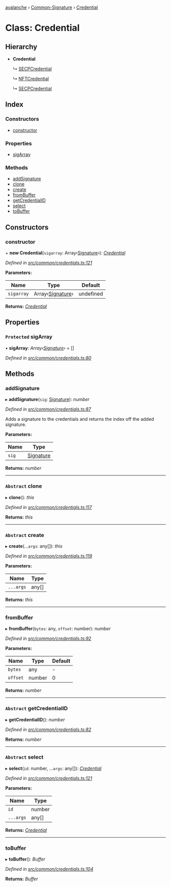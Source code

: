 [avalanche](../README.md) › [Common-Signature](../modules/common_signature.md) › [Credential](common_signature.credential.md)

# Class: Credential

## Hierarchy

* **Credential**

  ↳ [SECPCredential](api_avm_credentials.secpcredential.md)

  ↳ [NFTCredential](api_avm_credentials.nftcredential.md)

  ↳ [SECPCredential](api_platformvm_credentials.secpcredential.md)

## Index

### Constructors

* [constructor](common_signature.credential.md#constructor)

### Properties

* [sigArray](common_signature.credential.md#protected-sigarray)

### Methods

* [addSignature](common_signature.credential.md#addsignature)
* [clone](common_signature.credential.md#abstract-clone)
* [create](common_signature.credential.md#abstract-create)
* [fromBuffer](common_signature.credential.md#frombuffer)
* [getCredentialID](common_signature.credential.md#abstract-getcredentialid)
* [select](common_signature.credential.md#abstract-select)
* [toBuffer](common_signature.credential.md#tobuffer)

## Constructors

###  constructor

\+ **new Credential**(`sigarray`: Array‹[Signature](common_signature.signature.md)›): *[Credential](common_signature.credential.md)*

*Defined in [src/common/credentials.ts:121](https://github.com/ava-labs/avalanche.js/blob/a2feb77/src/common/credentials.ts#L121)*

**Parameters:**

Name | Type | Default |
------ | ------ | ------ |
`sigarray` | Array‹[Signature](common_signature.signature.md)› | undefined |

**Returns:** *[Credential](common_signature.credential.md)*

## Properties

### `Protected` sigArray

• **sigArray**: *Array‹[Signature](common_signature.signature.md)›* = []

*Defined in [src/common/credentials.ts:80](https://github.com/ava-labs/avalanche.js/blob/a2feb77/src/common/credentials.ts#L80)*

## Methods

###  addSignature

▸ **addSignature**(`sig`: [Signature](common_signature.signature.md)): *number*

*Defined in [src/common/credentials.ts:87](https://github.com/ava-labs/avalanche.js/blob/a2feb77/src/common/credentials.ts#L87)*

Adds a signature to the credentials and returns the index off the added signature.

**Parameters:**

Name | Type |
------ | ------ |
`sig` | [Signature](common_signature.signature.md) |

**Returns:** *number*

___

### `Abstract` clone

▸ **clone**(): *this*

*Defined in [src/common/credentials.ts:117](https://github.com/ava-labs/avalanche.js/blob/a2feb77/src/common/credentials.ts#L117)*

**Returns:** *this*

___

### `Abstract` create

▸ **create**(...`args`: any[]): *this*

*Defined in [src/common/credentials.ts:119](https://github.com/ava-labs/avalanche.js/blob/a2feb77/src/common/credentials.ts#L119)*

**Parameters:**

Name | Type |
------ | ------ |
`...args` | any[] |

**Returns:** *this*

___

###  fromBuffer

▸ **fromBuffer**(`bytes`: any, `offset`: number): *number*

*Defined in [src/common/credentials.ts:92](https://github.com/ava-labs/avalanche.js/blob/a2feb77/src/common/credentials.ts#L92)*

**Parameters:**

Name | Type | Default |
------ | ------ | ------ |
`bytes` | any | - |
`offset` | number | 0 |

**Returns:** *number*

___

### `Abstract` getCredentialID

▸ **getCredentialID**(): *number*

*Defined in [src/common/credentials.ts:82](https://github.com/ava-labs/avalanche.js/blob/a2feb77/src/common/credentials.ts#L82)*

**Returns:** *number*

___

### `Abstract` select

▸ **select**(`id`: number, ...`args`: any[]): *[Credential](common_signature.credential.md)*

*Defined in [src/common/credentials.ts:121](https://github.com/ava-labs/avalanche.js/blob/a2feb77/src/common/credentials.ts#L121)*

**Parameters:**

Name | Type |
------ | ------ |
`id` | number |
`...args` | any[] |

**Returns:** *[Credential](common_signature.credential.md)*

___

###  toBuffer

▸ **toBuffer**(): *Buffer*

*Defined in [src/common/credentials.ts:104](https://github.com/ava-labs/avalanche.js/blob/a2feb77/src/common/credentials.ts#L104)*

**Returns:** *Buffer*
